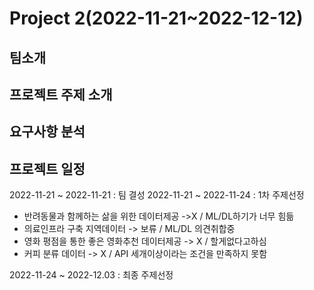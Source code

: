 # Project 2(2022-11-21~2022-12-12)

## 팀소개

## 프로젝트 주제 소개 

## 요구사항 분석


## 프로젝트 일정

2022-11-21 ~ 2022-11-21 : 팀 결성
2022-11-21 ~ 2022-11-24 : 1차 주제선정
- 반려동물과 함께하는 삶을 위한 데이터제공 ->X / ML/DL하기가 너무 힘듦
- 의료인프라 구축 지역데이터 -> 보류 / ML/DL 의견취합중
- 영화 평점을 통한 좋은 영화추천 데이터제공 -> X / 할게없다고하심
- 커피 분류 데이터 -> X / API 세개이상이라는 조건을 만족하지 못함
  
2022-11-24 ~ 2022-12.03 : 최종 주제선정



